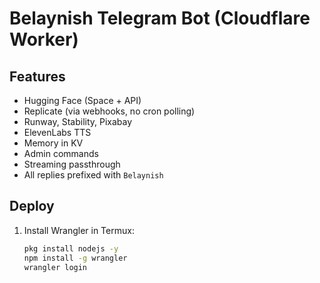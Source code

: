 # Belaynish Telegram Bot (Cloudflare Worker)

## Features
- Hugging Face (Space + API)
- Replicate (via webhooks, no cron polling)
- Runway, Stability, Pixabay
- ElevenLabs TTS
- Memory in KV
- Admin commands
- Streaming passthrough
- All replies prefixed with `Belaynish`

## Deploy

1. Install Wrangler in Termux:
   ```bash
   pkg install nodejs -y
   npm install -g wrangler
   wrangler login
